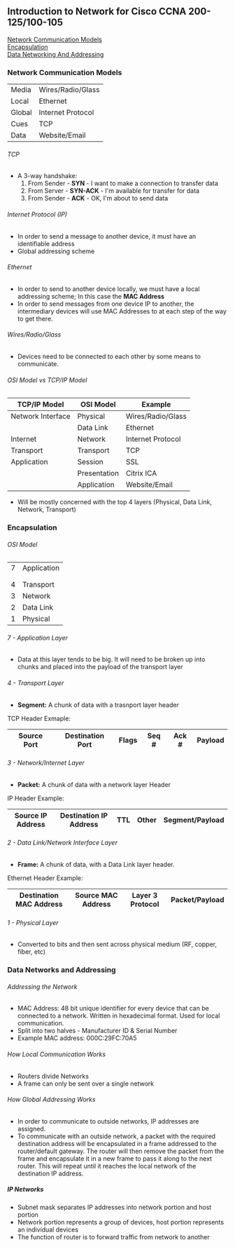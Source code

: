 ## Introduction to Network for Cisco CCNA 200-125/100-105
[Network Communication Models](#network-communication-models)  
[Encapsulation](#encapsulation)  
[Data Networking And Addressing](#data-networks-and-addressing)  

### Network Communication Models

| | |
|---|---|
|Media|Wires/Radio/Glass|
|Local|Ethernet|
|Global|Internet Protocol|
|Cues | TCP|
|Data | Website/Email|


###### TCP
- A 3-way handshake:
  1. From Sender - **SYN** - I want to make a connection to transfer data
  2. From Server - **SYN-ACK** - I'm available for transfer for data
  3. From Sender - **ACK** - OK, I'm about to send data  

###### Internet Protocol (IP)
- In order to send a message to another device, it must have an identifiable address
- Global addressing scheme

###### Ethernet
 - In order to send to another device locally, we must have a local addressing scheme; In this case the **MAC Address**
 - In order to send messages from one device IP to another, the intermediary devices will use MAC Addresses to at each step of the way to get there.

###### Wires/Radio/Glass
 - Devices need to be connected to each other by some means to communicate.

###### OSI Model vs TCP/IP Model
|TCP/IP Model |OSI Model |Example|
|---|---|---|
|Network Interface |Physical |Wires/Radio/Glass|
||Data Link |Ethernet|
|Internet |Network|Internet Protocol|
|Transport |Transport | TCP|
|Application |Session |SSL|
| |Presentation|Citrix ICA|
| |Application | Website/Email|
 - Will be mostly concerned with the top 4 layers (Physical, Data Link, Network, Transport)

### Encapsulation

###### OSI Model
 |||
 |---|---|
 |7 |Application|
 |||
 |||
 |4 |Transport|
 |3 |Network|
 |2 |Data Link|
 |1 |Physical|

 ###### 7 - Application Layer
  - Data at this layer tends to be big. It will need to be broken up into chunks and placed into the payload of the transport layer

###### 4 - Transport Layer
 - **Segment:** A chunk of data with a trasnport layer header  

TCP Header Exmaple:  

|Source Port |Destination Port |Flags |Seq # |Ack # |Payload|
|---|---|---|---|---|---|

###### 3 - Network/Internet Layer
 - **Packet:** A chunk of data with a network layer Header

 IP Header Example:

 |Source IP Address | Destination IP Address |TTL | Other | Segment/Payload|
 |---|---|---|---|---|

###### 2 - Data Link/Network Interface Layer
 - **Frame:** A chunk of data, with a Data Link layer header.

  Ethernet Header Example:  

|Destination MAC Address| Source MAC Address |Layer 3 Protocol |Packet/Payload|
|---|---|---|---|

###### 1 - Physical Layer  
 - Converted to bits and then sent across physical medium (RF, copper, fiber, etc)  

### Data Networks and Addressing  
###### Addressing the Network
 - MAC Address: 48 bit unique identifier for every device that can be connected to a network. Written in hexadecimal format. Used for local communication.
 - Split into two halves - Manufacturer ID & Serial Number
 - Example MAC address: 000C:29FC:70A5

###### How Local Communication Works
 - Routers divide Networks
  - A frame can only be sent over a single network

###### How Global Addressing Works
 - In order to communicate to outside networks, IP addresses are assigned.
 - To communicate with an outside network, a packet with the required destination address will be encapsulated in a frame addressed to the router/default gateway. The router will then remove the packet from the frame and encapsulate it in a new frame to pass it along to the next router. This will repeat until it reaches the local network of the destination IP address.

##### IP Networks
 - Subnet mask separates IP addresses into network portion and host portion
 - Network portion represents a group of devices, host portion represents an individual devices
 - The function of router is to forward traffic from network to another
